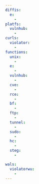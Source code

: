 ```yaml
---
diffis:
  e:
    -
platfs:
  vulnhub:
    -
curls:
  violator:
    -
functions:
  unix:
    -
  e:
    -
  vulnhub:
    -
  cve:
    -
  rce:
    -
  bf:
    -
  ftp:
    -
  tunnel:
    -
  sudo:
    -
  hc:
    -
  steg:
    -

wals:
  violatorwu:
    -
---
```

